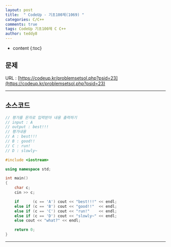 ```yaml
---
layout: post   
title:  " CodeUp - 기초100제(1069) "
categories: C/C++
comments: true
tags: CodeUp 기초100제 C C++
author: teddy8  
---
```

* content
{:toc}

## 문제
URL : [https://codeup.kr/problemsetsol.php?psid=23](https://codeup.kr/problemsetsol.php?psid=23)

---

## 소스코드
``` cpp
// 평가를 문자로 입력받아 내용 출력하기
// input : A
// output : best!!!
// 평가내용
// A : best!!!
// B : good!!
// C : run!
// D : slowly~

#include <iostream>

using namespace std;

int main()
{
	char c;
	cin >> c;

	if      (c == 'A') cout << "best!!!" << endl;
	else if (c == 'B') cout << "good!!"  << endl;
	else if (c == 'C') cout << "run!"    << endl;
	else if (c == 'D') cout << "slowly~" << endl;
	else cout << "what?" << endl;

	return 0;
}
```

---
